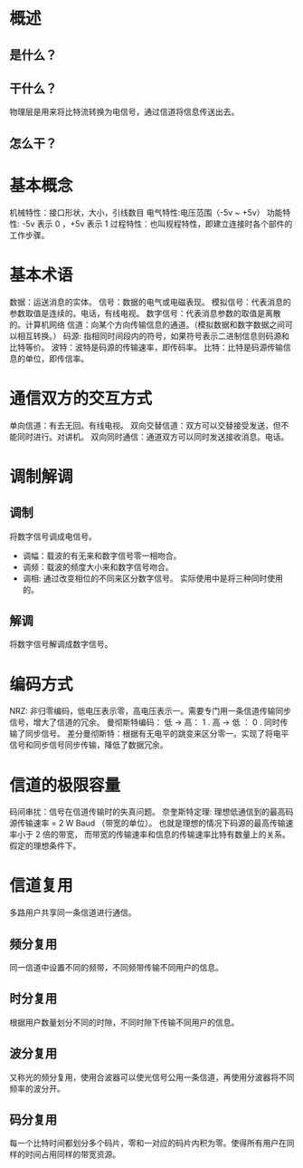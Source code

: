 # 概述
## 是什么？

## 干什么？
物理层是用来将比特流转换为电信号，通过信道将信息传送出去。

## 怎么干？
# 基本概念
机械特性：接口形状，大小，引线数目
电气特性:电压范围（-5v ~ +5v）
功能特性: -5v 表示 0 ，+5v 表示 1 
过程特性：也叫规程特性，即建立连接时各个部件的工作步骤。
# 基本术语
数据：运送消息的实体。
信号：数据的电气或电磁表现。
模拟信号：代表消息的参数取值是连续的。电话，有线电视。
数字信号：代表消息参数的取值是离散的。计算机网络
信道：向某个方向传输信息的通道。（模拟数据和数字数据之间可以相互转换。）
码源: 指相同时间段内的符号，如果符号表示二进制信息则码源和比特等价。
波特：波特是码源的传输速率，即传码率。
比特：比特是码源传输信息的单位，即传信率。

# 通信双方的交互方式
单向信道：有去无回。有线电视。
双向交替信道：双方可以交替接受发送，但不能同时进行。对讲机。
双向同时通信：通道双方可以同时发送接收消息。电话。

# 调制解调

## 调制
将数字信号调成电信号。
- 调幅：载波的有无来和数字信号零一相吻合。
- 调频：载波的频度大小来和数字信号吻合。
- 调相: 通过改变相位的不同来区分数字信号。
实际使用中是将三种同时使用的。

## 解调
将数字信号解调成数字信号。

# 编码方式
NRZ: 非归零编码，低电压表示零，高电压表示一。需要专门用一条信道传输同步信号，增大了信道的冗余。
曼彻斯特编码： 低 -> 高： 1 . 高 -> 低 ： 0 . 同时传输了同步信号。
差分曼彻斯特：根据有无电平的跳变来区分零一。实现了将电平信号和同步信号同步传输，降低了数据冗余。

# 信道的极限容量
码间串扰：信号在信道传输时的失真问题。
奈奎斯特定理: 理想低通信到的最高码源传输速率 = 2 W Baud （带宽的单位）。
也就是理想的情况下码源的最高传输速率小于 2 倍的带宽， 而带宽的传输速率和信息的传输速率比特有数量上的关系。假定的理想条件下。

# 信道复用
多路用户共享同一条信道进行通信。
## 频分复用
同一信道中设置不同的频带，不同频带传输不同用户的信息。
## 时分复用
根据用户数量划分不同的时隙，不同时隙下传输不同用户的信息。

## 波分复用
又称光的频分复用，使用合波器可以使光信号公用一条信道，再使用分波器将不同频率的波分开。
## 码分复用
每一个比特时间都划分多个码片，零和一对应的码片内积为零。使得所有用户在同样的时间占用同样的带宽资源。
